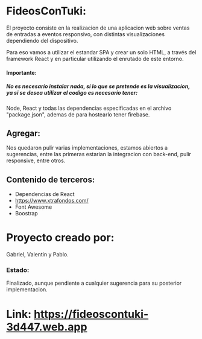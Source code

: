 # FideosConTuki:

El proyecto consiste en la realizacion de una aplicacion web sobre ventas de entradas a eventos responsivo, con distintas visualizaciones dependiendo del dispositivo.

Para eso vamos a utilizar el estandar SPA y crear un solo HTML, a través del framework React y en particular utilizando el enrutado de este entorno.

#### Importante: 
##### No es necesario instalar nada, si lo que se pretende es la visualizacion, ya si se desea utilizar el codigo es necesario tener:
Node, React y todas las dependencias especificadas en el archivo "package.json", ademas de para hostearlo tener firebase.
## Agregar:
Nos quedaron pulir varias implementaciones, estamos abiertos a sugerencias, entre las primeras estarian la integracion con back-end, pulir responsive, entre otros.


## Contenido de terceros:
* Dependencias de React
* https://www.xtrafondos.com/
* Font Awesome
* Boostrap

# Proyecto creado por: 
Gabriel, Valentin y Pablo.

### Estado:
Finalizado, aunque pendiente a cualquier sugerencia para su posterior implementacion.


# Link: https://fideoscontuki-3d447.web.app
